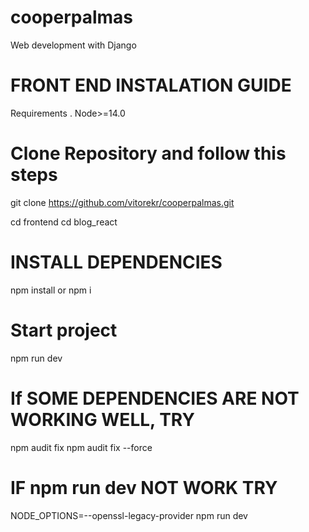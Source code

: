 # cooperpalmas
Web development with Django


# FRONT END INSTALATION GUIDE

Requirements
. Node>=14.0

# Clone Repository and follow this steps

git clone https://github.com/vitorekr/cooperpalmas.git

cd frontend
cd blog_react

# INSTALL DEPENDENCIES
npm install or npm i 

# Start project 
npm run dev

# If SOME DEPENDENCIES ARE NOT WORKING WELL, TRY
npm audit fix
npm audit fix --force

# IF npm run dev NOT WORK TRY
 NODE_OPTIONS=--openssl-legacy-provider npm run dev 
